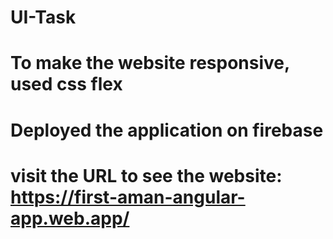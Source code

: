 # UI-Task

# To make the website responsive, used css flex

# Deployed the application on firebase

# visit the URL to see the website: https://first-aman-angular-app.web.app/
